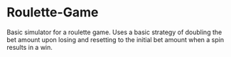 # Roulette-Game

Basic simulator for a roulette game.  Uses a basic strategy of doubling the bet amount upon losing
and resetting to the initial bet amount when a spin results in a win.